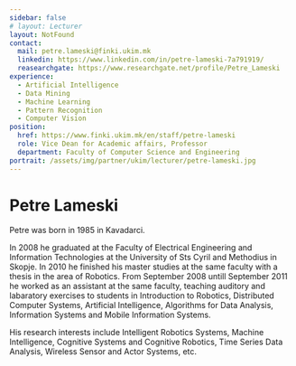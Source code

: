 ```yaml
---
sidebar: false
# layout: Lecturer
layout: NotFound
contact:
  mail: petre.lameski@finki.ukim.mk
  linkedin: https://www.linkedin.com/in/petre-lameski-7a791919/
  reasearchgate: https://www.researchgate.net/profile/Petre_Lameski
experience:
  - Artificial Intelligence
  - Data Mining
  - Machine Learning
  - Pattern Recognition
  - Computer Vision
position:
  href: https://www.finki.ukim.mk/en/staff/petre-lameski
  role: Vice Dean for Academic affairs, Professor
  department: Faculty of Computer Science and Engineering
portrait: /assets/img/partner/ukim/lecturer/petre-lameski.jpg
---
```


# Petre Lameski

Petre was born in 1985 in Kavadarci.

In 2008 he graduated at the Faculty of Electrical Engineering and Information Technologies at the University of Sts Cyril and Methodius in Skopje.
In 2010 he finished his master studies at the same faculty with a thesis in the area of Robotics.
From September 2008 untill September 2011 he worked as an assistant at the same faculty, teaching auditory and labaratory exercises to students in Introduction to Robotics, Distributed Computer Systems, Artificial Intelligence, Algorithms for Data Analysis, Information Systems and Mobile Information Systems.

<!-- more -->

His research interests include Intelligent Robotics Systems, Machine Intelligence, Cognitive Systems and Cognitive Robotics, Time Series Data Analysis, Wireless Sensor and Actor Systems, etc.
